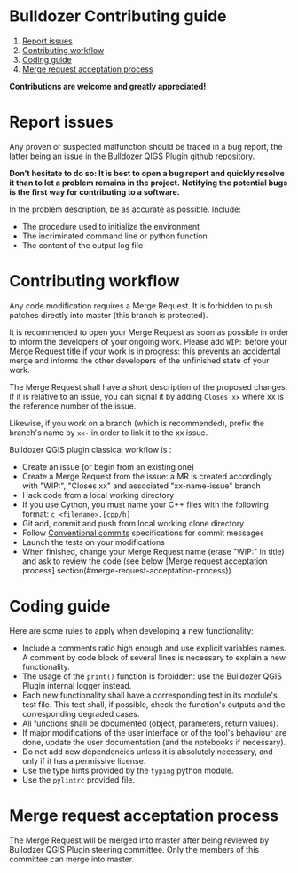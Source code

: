 # Bulldozer Contributing guide

1. [Report issues](#report-issues)
2. [Contributing workflow](#contributing-workflow)
3. [Coding guide](#coding-guide)
4. [Merge request acceptation process](#merge-request-acceptation-process)

**Contributions are welcome and greatly appreciated!**

# Report issues

Any proven or suspected malfunction should be traced in a bug report, the latter being an issue in the Bulldozer QIGS Plugin [github repository](https://github.com/CNES/bulldozer-qgis-plugin/).

**Don't hesitate to do so: It is best to open a bug report and quickly resolve it than to let a problem remains in the project.**
**Notifying the potential bugs is the first way for contributing to a software.**



In the problem description, be as accurate as possible. Include:
* The procedure used to initialize the environment
* The incriminated command line or python function
* The content of the output log file

# Contributing workflow

Any code modification requires a Merge Request. It is forbidden to push patches directly into master (this branch is protected).

It is recommended to open your Merge Request as soon as possible in order to inform the developers of your ongoing work.
Please add `WIP:` before your Merge Request title if your work is in progress: this prevents an accidental merge and informs the other developers of the unfinished state of your work.

The Merge Request shall have a short description of the proposed changes. If it is relative to an issue, you can signal it by adding `Closes xx` where xx is the reference number of the issue.

Likewise, if you work on a branch (which is recommended), prefix the branch's name by `xx-` in order to link it to the xx issue.

Bulldozer QGIS plugin classical workflow is :
* Create an issue (or begin from an existing one)
* Create a Merge Request from the issue: a MR is created accordingly with "WIP:", "Closes xx" and associated "xx-name-issue" branch
* Hack code from a local working directory
* If you use Cython, you must name your C++ files with the following format: `c_<filename>.[cpp/h]`
* Git add, commit and push from local working clone directory
* Follow [Conventional commits](https://www.conventionalcommits.org/) specifications for commit messages
* Launch the tests on your modifications
* When finished, change your Merge Request name (erase "WIP:" in title) and ask to review the code (see below [Merge request acceptation process] section(#merge-request-acceptation-process))

# Coding guide

Here are some rules to apply when developing a new functionality:
* Include a comments ratio high enough and use explicit variables names. A comment by code block of several lines is necessary to explain a new functionality.
* The usage of the `print()` function is forbidden: use the Bulldozer QGIS Plugin internal logger instead.
* Each new functionality shall have a corresponding test in its module's test file. This test shall, if possible, check the function's outputs and the corresponding degraded cases.
* All functions shall be documented (object, parameters, return values).
* If major modifications of the user interface or of the tool's behaviour are done, update the user documentation (and the notebooks if necessary).
* Do not add new dependencies unless it is absolutely necessary, and only if it has a permissive license.
* Use the type hints provided by the `typing` python module.
* Use the `pylintrc` provided file.
# Merge request acceptation process

The Merge Request will be merged into master after being reviewed by Bullodzer QGIS Plugin steering committee. Only the members of this committee can merge into master.


